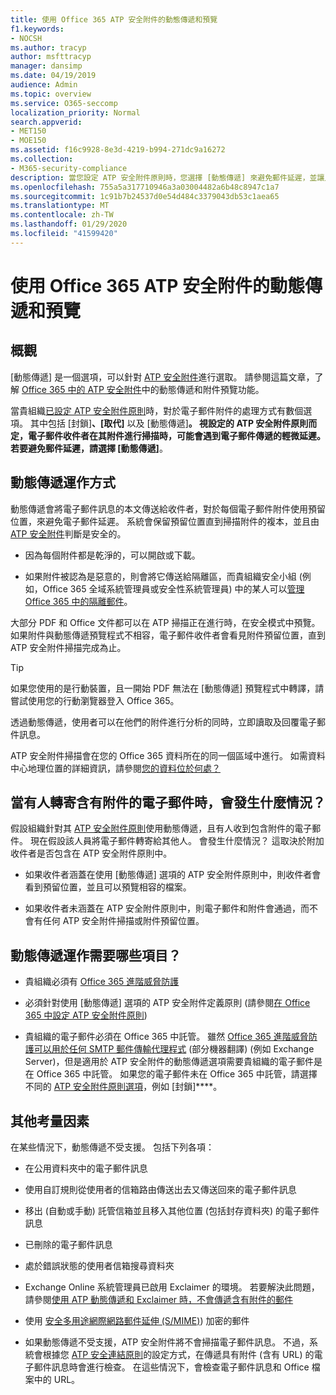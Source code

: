 ```yaml
---
title: 使用 Office 365 ATP 安全附件的動態傳遞和預覽
f1.keywords:
- NOCSH
ms.author: tracyp
author: msfttracyp
manager: dansimp
ms.date: 04/19/2019
audience: Admin
ms.topic: overview
ms.service: O365-seccomp
localization_priority: Normal
search.appverid:
- MET150
- MOE150
ms.assetid: f16c9928-8e3d-4219-b994-271dc9a16272
ms.collection:
- M365-security-compliance
description: 當您設定 ATP 安全附件原則時，您選擇 [動態傳遞] 來避免郵件延遲，並讓人員預覽正在掃描的附件。
ms.openlocfilehash: 755a5a317710946a3a03004482a6b48c8947c1a7
ms.sourcegitcommit: 1c91b7b24537d0e54d484c3379043db53c1aea65
ms.translationtype: MT
ms.contentlocale: zh-TW
ms.lasthandoff: 01/29/2020
ms.locfileid: "41599420"
---
```

# <a name="dynamic-delivery-and-previewing-with-office-365-atp-safe-attachments"></a>使用 Office 365 ATP 安全附件的動態傳遞和預覽

## <a name="overview"></a>概觀

[動態傳遞] 是一個選項，可以針對 [ATP 安全附件](atp-safe-attachments.md)進行選取。 請參閱這篇文章，了解 [Office 365 中的 ATP 安全附件](atp-safe-attachments.md)中的動態傳遞和附件預覽功能。

當貴組織[已設定 ATP 安全附件原則](set-up-atp-safe-attachments-policies.md)時，對於電子郵件附件的處理方式有數個選項。 其中包括 [封鎖]****、[取代]**** 以及 [動態傳遞]****。 視設定的 ATP 安全附件原則而定，電子郵件收件者在其附件進行掃描時，可能會遇到電子郵件傳遞的輕微延遲。 若要避免郵件延遲，請選擇 [動態傳遞]****。

## <a name="how-dynamic-delivery-works"></a>動態傳遞運作方式

動態傳遞會將電子郵件訊息的本文傳送給收件者，對於每個電子郵件附件使用預留位置，來避免電子郵件延遲。 系統會保留預留位置直到掃描附件的複本，並且由 [ATP 安全附件](atp-safe-attachments.md)判斷是安全的。

- 因為每個附件都是乾淨的，可以開啟或下載。

- 如果附件被認為是惡意的，則會將它傳送給隔離區，而貴組織安全小組 (例如，Office 365 全域系統管理員或安全性系統管理員) 中的某人可以[管理 Office 365 中的隔離郵件](manage-quarantined-messages-and-files.md)。

大部分 PDF 和 Office 文件都可以在 ATP 掃描正在進行時，在安全模式中預覽。 如果附件與動態傳遞預覽程式不相容，電子郵件收件者會看見附件預留位置，直到 ATP 安全附件掃描完成為止。

> [!TIP]
> 如果您使用的是行動裝置，且一開始 PDF 無法在 [動態傳遞] 預覽程式中轉譯，請嘗試使用您的行動瀏覽器登入 Office 365。

透過動態傳遞，使用者可以在他們的附件進行分析的同時，立即讀取及回覆電子郵件訊息。

ATP 安全附件掃描會在您的 Office 365 資料所在的同一個區域中進行。 如需資料中心地理位置的詳細資訊，請參閱[您的資料位於何處？](https://products.office.com/where-is-your-data-located?geo=All)

## <a name="what-happens-when-someone-forwards-an-email-that-contains-an-attachment"></a>當有人轉寄含有附件的電子郵件時，會發生什麼情況？

假設組織針對其 [ATP 安全附件原則](set-up-atp-safe-attachments-policies.md)使用動態傳遞，且有人收到包含附件的電子郵件。 現在假設該人員將電子郵件轉寄給其他人。 會發生什麼情況？ 這取決於附加收件者是否包含在 ATP 安全附件原則中。

- 如果收件者涵蓋在使用 [動態傳遞] 選項的 ATP 安全附件原則中，則收件者會看到預留位置，並且可以預覽相容的檔案。

- 如果收件者未涵蓋在 ATP 安全附件原則中，則電子郵件和附件會通過，而不會有任何 ATP 安全附件掃描或附件預留位置。

## <a name="whats-required-for-dynamic-delivery-to-work"></a>動態傳遞運作需要哪些項目？

- 貴組織必須有 [Office 365 進階威脅防護](office-365-atp.md)

- 必須針對使用 [動態傳遞] 選項的 ATP 安全附件定義原則 (請參閱[在 Office 365 中設定 ATP 安全附件原則](set-up-atp-safe-attachments-policies.md))

- 貴組織的電子郵件必須在 Office 365 中託管。 雖然 [Office 365 進階威脅防護可以用於任何 SMTP 郵件傳輸代理程式](https://docs.microsoft.com/office365/servicedescriptions/office-365-advanced-threat-protection-service-description#requirements-for-office-365-advanced-threat-protection-atp) (部分機器翻譯) (例如 Exchange Server)，但是適用於 ATP 安全附件的動態傳遞選項需要貴組織的電子郵件是在 Office 365 中託管。 如果您的電子郵件未在 Office 365 中託管，請選擇不同的 [ATP 安全附件原則選項](set-up-atp-safe-attachments-policies.md#step-3-learn-about-atp-safe-attachments-policy-options)，例如 [封鎖]****。

## <a name="additional-considerations"></a>其他考量因素

在某些情況下，動態傳遞不受支援。 包括下列各項：

- 在公用資料夾中的電子郵件訊息

- 使用自訂規則從使用者的信箱路由傳送出去又傳送回來的電子郵件訊息

- 移出 (自動或手動) 託管信箱並且移入其他位置 (包括封存資料夾) 的電子郵件訊息

- 已刪除的電子郵件訊息

- 處於錯誤狀態的使用者信箱搜尋資料夾

- Exchange Online 系統管理員已啟用 Exclaimer 的環境。 若要解決此問題，請參閱[使用 ATP 動態傳遞和 Exclaimer 時，不會傳遞含有附件的郵件](https://support.microsoft.com/help/4014438/messages-with-attachments-are-not-delivered-when-atp-dynamic-delivery)

- 使用 [安全多用途網際網路郵件延伸 (S/MIME)](s-mime-for-message-signing-and-encryption.md)) 加密的郵件

- 如果動態傳遞不受支援，ATP 安全附件將不會掃描電子郵件訊息。 不過，系統會根據您 [ATP 安全連結原則](set-up-atp-safe-links-policies.md)的設定方式，在傳遞具有附件 (含有 URL) 的電子郵件訊息時會進行檢查。 在這些情況下，會檢查電子郵件訊息和 Office 檔案中的 URL。
